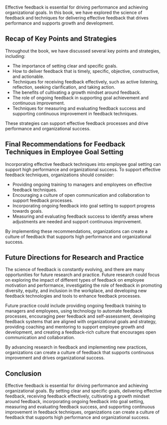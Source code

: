 
Effective feedback is essential for driving performance and achieving organizational goals. In this book, we have explored the science of feedback and techniques for delivering effective feedback that drives performance and supports growth and development.

Recap of Key Points and Strategies
----------------------------------

Throughout the book, we have discussed several key points and strategies, including:

* The importance of setting clear and specific goals.
* How to deliver feedback that is timely, specific, objective, constructive, and actionable.
* Techniques for receiving feedback effectively, such as active listening, reflection, seeking clarification, and taking action.
* The benefits of cultivating a growth mindset around feedback.
* The role of ongoing feedback in supporting goal achievement and continuous improvement.
* Techniques for measuring and evaluating feedback success and supporting continuous improvement in feedback techniques.

These strategies can support effective feedback processes and drive performance and organizational success.

Final Recommendations for Feedback Techniques in Employee Goal Setting
----------------------------------------------------------------------

Incorporating effective feedback techniques into employee goal setting can support high performance and organizational success. To support effective feedback techniques, organizations should consider:

* Providing ongoing training to managers and employees on effective feedback techniques.
* Encouraging a culture of open communication and collaboration to support feedback processes.
* Incorporating ongoing feedback into goal setting to support progress towards goals.
* Measuring and evaluating feedback success to identify areas where adjustments are needed and support continuous improvement.

By implementing these recommendations, organizations can create a culture of feedback that supports high performance and organizational success.

Future Directions for Research and Practice
-------------------------------------------

The science of feedback is constantly evolving, and there are many opportunities for future research and practice. Future research could focus on exploring the impact of different types of feedback on employee motivation and performance, investigating the role of feedback in promoting diversity, equity, and inclusion in the workplace, and developing new feedback technologies and tools to enhance feedback processes.

Future practice could include providing ongoing feedback training to managers and employees, using technology to automate feedback processes, encouraging peer feedback and self-assessment, developing feedback systems that are aligned with organizational goals and strategy, providing coaching and mentoring to support employee growth and development, and creating a feedback-rich culture that encourages open communication and collaboration.

By advancing research in feedback and implementing new practices, organizations can create a culture of feedback that supports continuous improvement and drives organizational success.

Conclusion
----------

Effective feedback is essential for driving performance and achieving organizational goals. By setting clear and specific goals, delivering effective feedback, receiving feedback effectively, cultivating a growth mindset around feedback, incorporating ongoing feedback into goal setting, measuring and evaluating feedback success, and supporting continuous improvement in feedback techniques, organizations can create a culture of feedback that supports high performance and organizational success.
